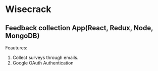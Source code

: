 # Wisecrack
## Feedback collection App(React, Redux, Node, MongoDB)

Feautures:
1. Collect surveys through emails.
2. Google OAuth Authentication
